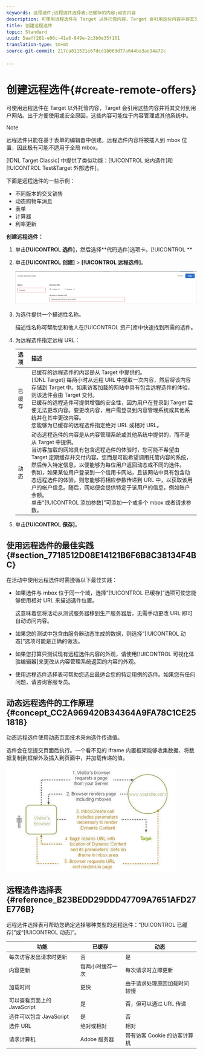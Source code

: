 ```yaml
---
keywords: 远程选件;远程选件选择表;已缓存的内容;动态内容
description: 可使用远程选件在 Target 以外托管内容，Target 会引用这些内容并将其交付到用户网站。出于方便使用或安全原因，这些内容可能位于内容管理或其他系统中。
title: 创建远程选件
topic: Standard
uuid: 5aaff281-e96c-41a6-849e-2c3b0e35f161
translation-type: tm+mt
source-git-commit: 217ca811521e67dcd1b063d77a644ba3ae94a72c

---
```



# 创建远程选件{#create-remote-offers}

可使用远程选件在 Target 以外托管内容，Target 会引用这些内容并将其交付到用户网站。出于方便使用或安全原因，这些内容可能位于内容管理或其他系统中。

>[!NOTE]
>
>远程选件只能在基于表单的编辑器中创建。远程选件内容将被插入到 mbox 位置，因此极有可能不适用于全局 mbox。
>
>[!DNL Target Classic] 中提供了类似功能：[!UICONTROL 站内选件]和 [!UICONTROL Test&amp;Target 外部选件]。

下面是远程选件的一些示例：

* 不同版本的交叉销售
* 动态购物车消息
* 表单
* 计算器
* 利率更新

**创建远程选件：**

1. 单击&#x200B;**[!UICONTROL 选件]**，然后选择&#x200B;**代码选件]选项卡。[!UICONTROL **
1. 单击&#x200B;**[!UICONTROL 创建]** &gt; **[!UICONTROL 远程选件]**。

   ![](assets/remote_offer_ui.png)

1. 为选件提供一个描述性名称。

   描述性名称可帮助您和他人在[!UICONTROL 资产]库中快速找到所需的选件。

1. 为远程选件指定远程 URL：

   | 选项 | 描述 |
   |--- |--- |
   | 已缓存 | 已缓存的远程选件的内容是从 Target 中提供的。<br>[!DNL Target] 每两小时从远程 URL 中提取一次内容，然后将该内容存储到 Target 中。如果访客加载的网站中具有包含远程选件的体验，则该选件会由 Target 交付。<br>已缓存的远程选件可提供增强的安全性，因为用户在登录到 Target 后便无法更改内容。要更改内容，用户需登录到内容管理系统或其他系统并在其中更改内容。<br>您能够为已缓存的远程选件指定绝对 URL 或相对 URL。 |
   | 动态 | 动态远程选件的内容是从内容管理系统或其他系统中提供的，而不是从 Target 中提供。<br>当访客加载的网站具有包含远程选件的体验时，您可能不希望由 Target 定期缓存并交付内容。您而是可能希望调用托管内容的系统，然后传入特定信息，以便能够为每位用户返回动态或不同的选件。<br>例如，如果某位用户登录到一个信用卡网站，且该网站中具有包含动态远程选件的体验，则您能够将相应参数传递到 URL 中，以获取该用户的帐户信息。随后，网站便会提供特定于该用户的信息，例如账户余额。<br>单击“[!UICONTROL 添加参数]”可添加一个或多个 mbox 或者请求参数。 |

1. 单击&#x200B;**[!UICONTROL 保存]**。

## 使用远程选件的最佳实践 {#section_7718512D08E14121B6F6B8C38134F4BC}

在活动中使用远程选件时需遵循以下最佳实践：

* 如果选件与 mbox 位于同一个域，选择“[!UICONTROL 已缓存]”选项可使您能够使用相对 URL 来描述选件位置。

   这意味着您将活动从测试服务器移到生产服务器后，无需手动更改 URL 即可自动访问内容。

* 如果您的测试中包含由服务器动态生成的数据，则选择“[!UICONTROL 动态]”选项可能是正确的做法。
* 如果您打算只测试现有远程选件内容的外观，请使用[!UICONTROL 可视化体验编辑器]来更改从内容管理系统返回的内容的外观。
* 使用远程选件选择表可帮助您选出最适合您的特定用例的选件。如果您有任何问题，请咨询客服专员。

## 动态远程选件的工作原理 {#concept_CC2A969420B34364A9FA78C1CE251818}

动态远程选件使用动态页面技术来向选件传递值。

选件会在您提交页面后执行。一个看不见的 iframe 内置框架能够收集数据、将数据复制到框架外及插入到页面中，并加载传递的值。

![](assets/remote_offer_howitworks_2.jpeg)

## 远程选件选择表 {#reference_B23BEDD29DDD47709A7651AFD27E776B}

远程选件选择表可帮助您确定选择哪种类型的远程选件：“[!UICONTROL 已缓存]”或“[!UICONTROL 动态]”。

| 功能 | 已缓存 | 动态 |
|--- |--- |--- |
| 每次访客发出请求时更新 | 否 | 是 |
| 内容更新 | 每两小时缓存一次 | 每次请求时立即更新 |
| 加载时间 | 更快 | 由于请求处理原因加载时间较慢 |
| 可以查看页面上的 JavaScript | 是 | 否，但可以通过 URL 传递 |
| 选件可以包含 JavaScript | 是 | 否 |
| 选件 URL | 绝对或相对 | 相对 |
| 请求计算机 | Adobe 服务器 | 带有访客 Cookie 的访客计算机 |